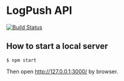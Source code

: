 # LogPush API

[![Build Status](https://travis-ci.org/pLucky-Inc/logpush-api-docs.svg)](https://travis-ci.org/pLucky-Inc/logpush-api-docs)

## How to start a local server

```
$ npm start
```

Then open http://127.0.0.1:3000/ by browser.
